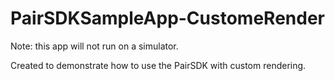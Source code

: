 # PairSDKSampleApp-CustomeRender

Note: this app will not run on a simulator.

Created to demonstrate how to use the PairSDK with custom rendering.
